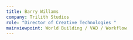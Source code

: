```yaml
---
title: Barry Willams
company: Trilith Studios
role: "Director of Creative Technologies "
mainviewpoint: World Building / VAD / Workflow
---
```

